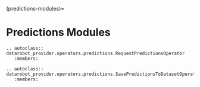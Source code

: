 (predictions-modules)=

# Predictions Modules

```{eval-rst}
.. autoclass:: datarobot_provider.operators.predictions.RequestPredictionsOperator
   :members:
```

```{eval-rst}
.. autoclass:: datarobot_provider.operators.predictions.SavePredictionsToDatasetOperator
   :members:
```
